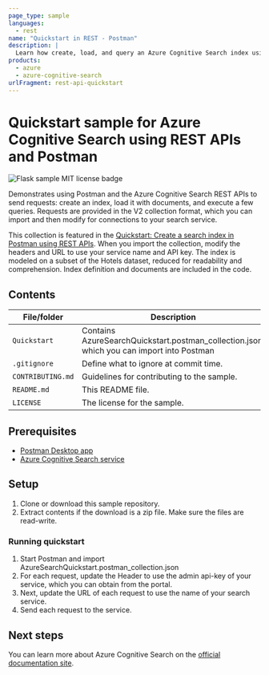 ```yaml
---
page_type: sample
languages:
  - rest
name: "Quickstart in REST - Postman"
description: |
  Learn how create, load, and query an Azure Cognitive Search index using Postman and the latest-version REST APIs.
products:
  - azure
  - azure-cognitive-search
urlFragment: rest-api-quickstart
---
```


# Quickstart sample for Azure Cognitive Search using REST APIs and Postman

![Flask sample MIT license badge](https://img.shields.io/badge/license-MIT-green.svg)

Demonstrates using Postman and the Azure Cognitive Search REST APIs to send requests: create an index, load it with documents, and execute a few queries. Requests are provided in the V2 collection format, which you can import and then modify for connections to your search service.

This collection is featured in the [Quickstart: Create a search index in Postman using REST APIs](https://docs.microsoft.com/azure/search/search-get-started-postman). When you import the collection, modify the headers and URL to use your service name and API key. The index is modeled on a subset of the Hotels dataset, reduced for readability and comprehension. Index definition and documents are included in the code.

## Contents

| File/folder | Description |
|-------------|-------------|
| `Quickstart`       | Contains AzureSearchQuickstart.postman_collection.json, which you can import into Postman |
| `.gitignore` | Define what to ignore at commit time. |
| `CONTRIBUTING.md` | Guidelines for contributing to the sample. |
| `README.md` | This README file. |
| `LICENSE`   | The license for the sample. |

## Prerequisites

- [Postman Desktop app](https://www.getpostman.com/)
- [Azure Cognitive Search service](https://docs.microsoft.com/azure/search/search-create-service-portal)

## Setup

1. Clone or download this sample repository.
1. Extract contents if the download is a zip file. Make sure the files are read-write.

### Running quickstart
1. Start Postman and import AzureSearchQuickstart.postman_collection.json
1. For each request, update the Header to use the admin api-key of your service, which you can obtain from the portal.
1. Next, update the URL of each request to use the name of your search service.
1. Send each request to the service.

## Next steps

You can learn more about Azure Cognitive Search on the [official documentation site](https://docs.microsoft.com/azure/search).
